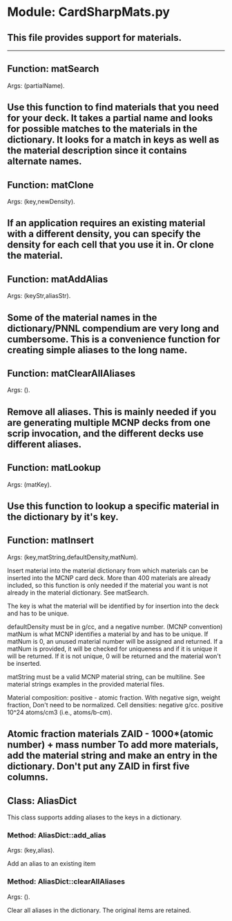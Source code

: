 # Module: CardSharpMats.py
This file provides support for materials.
-----------------
-----------------
## Function: matSearch
Args: (partialName).

Use this function to find materials that you need for your deck. It takes a partial name and looks for possible matches to the materials in the dictionary.
It looks for a match in keys as well as the material description since it contains  alternate names.
-----------------
## Function: matClone
Args: (key,newDensity).

If an application requires an existing material with a different density, you can specify the density for each cell that you use it in. Or clone the material.
-----------------
## Function: matAddAlias
Args: (keyStr,aliasStr).

Some of the material names in the dictionary/PNNL compendium are very long and cumbersome. This is a convenience function for creating simple aliases to the  long name.
-----------------
## Function: matClearAllAliases
Args: ().

Remove all aliases. This is mainly needed if you are generating multiple MCNP decks from one scrip invocation, and the different decks use different aliases.
-----------------
## Function: matLookup
Args: (matKey).

Use this function to lookup a specific material in the dictionary by it's key.
-----------------
## Function: matInsert
Args: (key,matString,defaultDensity,matNum).

Insert material into the material dictionary from which materials can be inserted into the MCNP card deck. More than 400 materials are already included,  so this function is only needed if the material you want is not already in the material dictionary. See matSearch.

The key is what the material will be identified by for insertion into the deck and has to be unique.

defaultDensity must be in g/cc, and a negative number. (MCNP convention) 
matNum is what MCNP identifies a material by and has to be unique.
If matNum is 0, an unused material number will be assigned and returned.
If a matNum is provided, it will be checked for uniqueness and if it is unique it will be returned. If it is not unique, 0 will be returned and the material won't be inserted.

matString must be a valid MCNP material string, can be multiline.
See material strings examples in the provided material files.

Material composition: positive - atomic fraction. With negative sign, weight fraction,  Don't need to be normalized.
Cell densities: negative g/cc. positive 10^24 atoms/cm3 (i.e., atoms/b-cm).

Atomic fraction materials ZAID - 1000*(atomic number) + mass number 
To add more materials, add the material string and make an entry in the dictionary.
Don't put any ZAID in first five columns.  
-----------------
## Class: AliasDict
This class supports adding aliases to the keys in a dictionary.
### Method: AliasDict::add_alias
Args: (key,alias).

Add an alias to an existing item 
### Method: AliasDict::clearAllAliases
Args: ().

Clear all aliases in the dictionary. The original items are retained.

